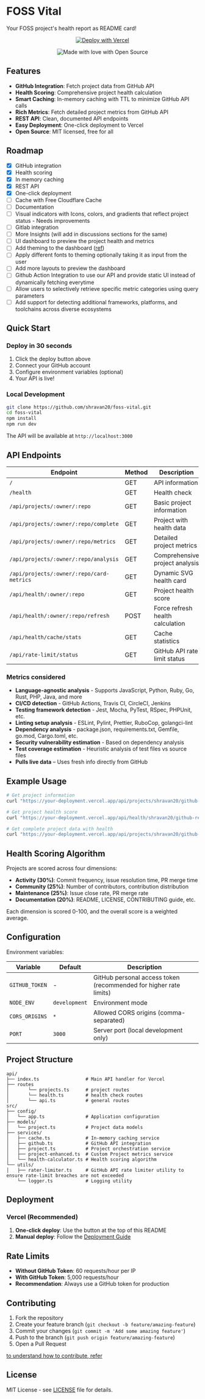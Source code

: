 # FOSS Vital

Your FOSS project's health report as README card!

<div align="center">

[![Deploy with Vercel](https://vercel.com/button)](https://vercel.com/new/clone?repository-url=https://github.com/shravan20/foss-vital&env=GITHUB_TOKEN&envDescription=Optional%20GitHub%20token%20for%20higher%20rate%20limits&project-name=foss-vital&repository-name=foss-vital)

</div>

<p align="center">
    <img src="https://madewithlove.now.sh/in?heart=true&colorA=%23ff671f&colorB=%23046a38&text=the+Quantum+Realm+of+Open+Source" alt="Made with love with Open Source"/>
</p>

## Features

- **GitHub Integration**: Fetch project data from GitHub API
- **Health Scoring**: Comprehensive project health calculation
- **Smart Caching**: In-memory caching with TTL to minimize GitHub API calls
- **Rich Metrics**: Fetch detailed project metrics from GitHub API
- **REST API**: Clean, documented API endpoints
- **Easy Deployment**: One-click deployment to Vercel
- **Open Source**: MIT licensed, free for all

## Roadmap

- [x] GitHub integration
- [x] Health scoring
- [x] In memory caching
- [x] REST API
- [x] One-click deployment
- [ ] Cache with Free Cloudflare Cache
- [ ] Documentation
- [ ] Visual indicators with Icons, colors, and gradients that reflect project status - Needs improvements
- [ ] Gitlab integration
- [ ] More Insights (will add in discussions sections for the same)
- [ ] UI dashboard to preview the project health and metrics
- [ ] Add theming to the dashboard ([ref](https://github.com/shravan20/github-readme-quotes/tree/main/src/themes))
- [ ] Apply different fonts to theming optionally taking it as input from the user
- [ ] Add more layouts to preview the dashboard
- [ ] Github Action Integration to use our API and provide static UI instead of dynamically fetching everytime
- [ ] Allow users to selectively retrieve specific metric categories using query parameters
- [ ] Add support for detecting additional frameworks, platforms, and toolchains across diverse ecosystems

## Quick Start

### Deploy in 30 seconds

1. Click the deploy button above
2. Connect your GitHub account
3. Configure environment variables (optional)
4. Your API is live!

### Local Development

```bash
git clone https://github.com/shravan20/foss-vital.git
cd foss-vital
npm install
npm run dev
```

The API will be available at `http://localhost:3000`

## API Endpoints

| Endpoint | Method | Description |
|----------|--------|-------------|
| `/` | GET | API information |
| `/health` | GET | Health check |
| `/api/projects/:owner/:repo` | GET | Basic project information |
| `/api/projects/:owner/:repo/complete` | GET | Project with health data |
| `/api/projects/:owner/:repo/metrics` | GET | Detailed project metrics |
| `/api/projects/:owner/:repo/analysis` | GET |  Comprehensive project analysis |
| `/api/projects/:owner/:repo/card-metrics` | GET | Dynamic SVG health card |
| `/api/health/:owner/:repo` | GET | Project health score |
| `/api/health/:owner/:repo/refresh` | POST | Force refresh health calculation |
| `/api/health/cache/stats` | GET | Cache statistics |
| `/api/rate-limit/status` | GET |  GitHub API rate limit status |

### Metrics considered

- **Language-agnostic analysis** - Supports JavaScript, Python, Ruby, Go, Rust, PHP, Java, and more
- **CI/CD detection** - GitHub Actions, Travis CI, CircleCI, Jenkins
- **Testing framework detection** - Jest, Mocha, PyTest, RSpec, PHPUnit, etc.
- **Linting setup analysis** - ESLint, Pylint, Prettier, RuboCop, golangci-lint
- **Dependency analysis** - package.json, requirements.txt, Gemfile, go.mod, Cargo.toml, etc.
- **Security vulnerability estimation** - Based on dependency analysis
- **Test coverage estimation** - Heuristic analysis of test files vs source files
- **Pulls live data** – Uses fresh info directly from GitHub

## Example Usage

```bash
# Get project information
curl "https://your-deployment.vercel.app/api/projects/shravan20/github-readme-quotes"

# Get project health score
curl "https://your-deployment.vercel.app/api/health/shravan20/github-readme-quotes"

# Get complete project data with health
curl "https://your-deployment.vercel.app/api/projects/shravan20/github-readme-quotes/complete"
```

## Health Scoring Algorithm

Projects are scored across four dimensions:

- **Activity (30%)**: Commit frequency, issue resolution time, PR merge time
- **Community (25%)**: Number of contributors, contribution distribution  
- **Maintenance (25%)**: Issue close rate, PR merge rate
- **Documentation (20%)**: README, LICENSE, CONTRIBUTING guide, etc.

Each dimension is scored 0-100, and the overall score is a weighted average.

## Configuration

Environment variables:

| Variable | Default | Description |
|----------|---------|-------------|
| `GITHUB_TOKEN` | - | GitHub personal access token (recommended for higher rate limits) |
| `NODE_ENV` | `development` | Environment mode |
| `CORS_ORIGINS` | `*` | Allowed CORS origins (comma-separated) |
| `PORT` | `3000` | Server port (local development only) |

## Project Structure

```text
api/
├── index.ts                 # Main API handler for Vercel
├── routes
│       └── projects.ts      # project routes
│       └── health.ts        # health check routes
│       └── api.ts           # general routes
src/
├── config/
│   └── app.ts               # Application configuration
├── models/
│   └── project.ts           # Project data models
├── services/
│   ├── cache.ts             # In-memory caching service
│   ├── github.ts            # GitHub API integration
│   ├── project.ts           # Project orchestration service
│   ├── project-enhanced.ts  # Custom Project metrics service
│   └── health-calculator.ts # Health scoring algorithm
└── utils/
│   ├── rater-limiter.ts     # GitHub API rate limiter utility to ensure rate-limit breaches are not exceeded
    └── logger.ts            # Logging utility
```

## Deployment

### Vercel (Recommended)

1. **One-click deploy**: Use the button at the top of this README
2. **Manual deploy**: Follow the [Deployment Guide](DEPLOYMENT.md)

## Rate Limits

- **Without GitHub Token**: 60 requests/hour per IP
- **With GitHub Token**: 5,000 requests/hour
- **Recommendation**: Always use a GitHub token for production

## Contributing

1. Fork the repository
2. Create your feature branch (`git checkout -b feature/amazing-feature`)
3. Commit your changes (`git commit -m 'Add some amazing feature'`)
4. Push to the branch (`git push origin feature/amazing-feature`)
5. Open a Pull Request

[to understand how to contribute, refer](CONTRIBUTING.md)

## License

MIT License - see [LICENSE](LICENSE) file for details.
